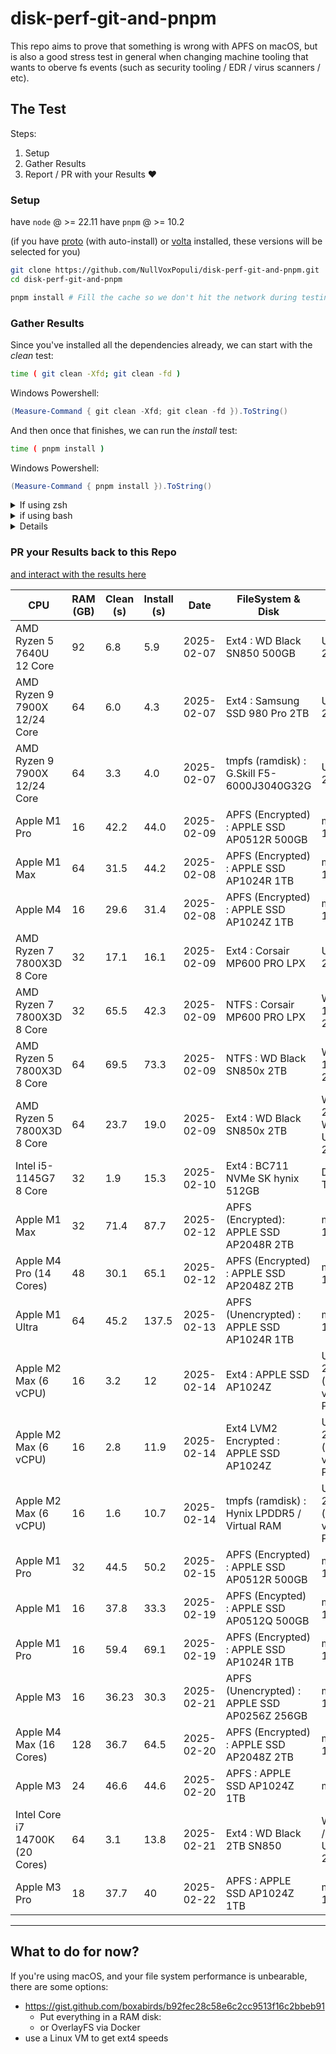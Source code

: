 # disk-perf-git-and-pnpm

This repo aims to prove that something is wrong with APFS on macOS, but is also a good stress test in general when changing machine tooling that wants to oberve fs events (such as security tooling / EDR / virus scanners / etc).


## The Test

Steps:
1. Setup 
2. Gather Results 
3. Report / PR with your Results ❤️

### Setup

have `node` @ >= 22.11 
have `pnpm` @ >= 10.2

(if you have [proto](https://moonrepo.dev/proto) (with auto-install) or [volta](https://volta.sh/) installed, these versions will be selected for you)

```bash
git clone https://github.com/NullVoxPopuli/disk-perf-git-and-pnpm.git
cd disk-perf-git-and-pnpm

pnpm install # Fill the cache so we don't hit the network during testing
```

### Gather Results

Since you've installed all the dependencies already,
we can start with the _clean_ test:
```bash 
time ( git clean -Xfd; git clean -fd )
```


Windows Powershell:
```powershell
(Measure-Command { git clean -Xfd; git clean -fd }).ToString()
```

And then once that finishes, we can run the _install_ test:
```bash
time ( pnpm install )
```

Windows Powershell:
```powershell
(Measure-Command { pnpm install }).ToString()
```

<details><summary>If using zsh</summary>
  
your time will be `total`.

```bash
0.01s user 0.00s system 94% cpu 0.007 total
#.                              ^ this number
```

and round to the tenths decimal place

</details>

<detailS><summary>if using bash</summary>

your time will be `real`.

```bash
real    2.02s # this number
user    0.00s
sys     0.01s
```

and round to the tenths decimal place

</details>

<details><summay>How to find your disk info</summay>

#### MacOS

1. Apple Menu
2. "About this Mac" (a window appears)
3. "More Info..." (a window appears)
4. scroll down and click "System Report..." (a window appears)
5. in the left nav of this third window, click "NVMExpress"
  
</details>

### PR your Results back to this Repo

[and interact with the results here](https://markdown-table.nullvoxpopuli.com/?file=https%3A%2F%2Fraw.githubusercontent.com%2FNullVoxPopuli%2Fdisk-perf-git-and-pnpm%2Frefs%2Fheads%2Fmain%2FREADME.md&key=&cv=%5B%5B%22%20Clean%20(s)%20%22%2C%22%2300aa00%22%2C%22%23aa0000%22%5D,%5B%22%20Install%20(s)%20%22%2C%22%2300aa00%22%2C%22%23aa0000%22%5D%5D)

| CPU | RAM (GB) | Clean (s) | Install (s) | Date | FileSystem & Disk | OS |
| --- | -------- | --------- | ----------- | ---- | ----- | --- |
| AMD Ryzen 5 7640U 12 Core | 92 | 6.8 | 5.9 | 2025-02-07 | Ext4 : WD Black SN850 500GB | Ubuntu 24.04.1 |
| AMD Ryzen 9 7900X 12/24 Core | 64 | 6.0 | 4.3 | 2025-02-07 | Ext4 : Samsung SSD 980 Pro 2TB | Ubuntu 24.04.1 |
| AMD Ryzen 9 7900X 12/24 Core | 64 | 3.3 | 4.0 | 2025-02-07 | tmpfs (ramdisk) : G.Skill F5-6000J3040G32G | Ubuntu 24.04.1 |
| Apple M1 Pro | 16 | 42.2 | 44.0 | 2025-02-09 | APFS (Encrypted) : APPLE SSD AP0512R 500GB | macOS 15.3 |
| Apple M1 Max | 64 | 31.5 | 44.2 | 2025-02-08 | APFS (Encrypted) : APPLE SSD AP1024R 1TB | macOS 14.7.3 |
| Apple M4 | 16 | 29.6 | 31.4 | 2025-02-08 | APFS (Encrypted) : APPLE SSD AP1024Z 1TB | macOS 15.2 |
| AMD Ryzen 7 7800X3D 8 Core | 32 | 17.1 | 16.1 | 2025-02-09 | Ext4 : Corsair MP600 PRO LPX | Ubuntu 22.04.3 |
| AMD Ryzen 7 7800X3D 8 Core | 32 | 65.5 | 42.3 | 2025-02-09 | NTFS : Corsair MP600 PRO LPX | Windows 10 Pro 22H2 |
| AMD Ryzen 5 7800X3D 8 Core | 64 | 69.5 | 73.3 | 2025-02-09 | NTFS : WD Black SN850x 2TB | Windows 11 Pro 23H2 |
| AMD Ryzen 5 7800X3D 8 Core | 64 | 23.7 | 19.0 | 2025-02-09 | Ext4 : WD Black SN850x 2TB | W11 Pro 23H2 / WSL2 / Ubuntu 24.04 |
| Intel i5-1145G7 8 Core | 32 | 1.9 | 15.3 | 2025-02-10 | Ext4 : BC711 NVMe SK hynix 512GB | Debian Trixie |
| Apple M1 Max | 32 | 71.4 | 87.7 | 2025-02-12 | APFS (Encrypted): APPLE SSD AP2048R 2TB | macOS 14.6.1 |
| Apple M4 Pro (14 Cores) | 48 | 30.1 | 65.1 | 2025-02-12 | APFS (Encrypted) : APPLE SSD AP2048Z 2TB | macOS 15.3 |
| Apple M1 Ultra | 64 | 45.2 | 137.5 | 2025-02-13 | APFS (Unencrypted) : APPLE SSD AP1024R 1TB | macOS 15.3 |
| Apple M2 Max (6 vCPU) | 16 | 3.2 | 12 | 2025-02-14 | Ext4 : APPLE SSD AP1024Z | Ubuntu 24.04 (virtualized via Parallels) |
| Apple M2 Max (6 vCPU) | 16 | 2.8 | 11.9 | 2025-02-14 | Ext4 LVM2 Encrypted : APPLE SSD AP1024Z | Ubuntu 24.04 (virtualized via Parallels) |
| Apple M2 Max (6 vCPU) | 16 | 1.6 | 10.7 | 2025-02-14 | tmpfs (ramdisk) : Hynix LPDDR5 / Virtual RAM | Ubuntu 24.04 (virtualized via Parallels) |
| Apple M1 Pro | 32 | 44.5 | 50.2 | 2025-02-15 | APFS (Encrypted) : APPLE SSD AP0512R 500GB | macOS 15.3 |
| Apple M1 | 16 | 37.8 | 33.3 | 2025-02-19 | APFS (Encypted) : APPLE SSD AP0512Q 500GB | macOS 15.3.1 |
| Apple M1 Pro | 16 | 59.4 | 69.1 | 2025-02-19 | APFS (Encrypted) : APPLE SSD AP1024R 1TB | macOS 14.7.3 |
| Apple M3 | 16 | 36.23 | 30.3 | 2025-02-21 | APFS (Unencrypted) : APPLE SSD AP0256Z 256GB | macOS 15.3 |
| Apple M4 Max (16 Cores) | 128 | 36.7 | 64.5 | 2025-02-20 | APFS (Encrypted) : APPLE SSD AP2048Z 2TB | macOS 15.2 |
| Apple M3 | 24 | 46.6 | 44.6 | 2025-02-20 | APFS : APPLE SSD AP1024Z 1TB | macOS ?? |
| Intel Core i7 14700K (20 Cores) | 64 | 3.1 | 13.8 | 2025-02-21 | Ext4 : WD Black 2TB SN850 | W10 22H2 / WSL2 / Ubuntu 24.04 |
| Apple M3 Pro | 18 | 37.7 | 40 | 2025-02-22 | APFS : APPLE SSD AP1024Z 1TB | macOS 15.3 |


----------------------

## What to do for now?

If you're using macOS, and your file system performance is unbearable, there are some options:

- https://gist.github.com/boxabirds/b92fec28c58e6c2cc9513f16c2bbeb91
  - Put everything in a RAM disk: 
  - or OverlayFS via Docker 
- use a Linux VM to get ext4 speeds








